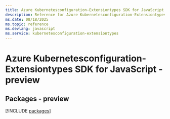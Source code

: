 ```yaml
---
title: Azure Kubernetesconfiguration-Extensiontypes SDK for JavaScript
description: Reference for Azure Kubernetesconfiguration-Extensiontypes SDK for JavaScript
ms.date: 08/18/2025
ms.topic: reference
ms.devlang: javascript
ms.service: kubernetesconfiguration-extensiontypes
---
```

# Azure Kubernetesconfiguration-Extensiontypes SDK for JavaScript - preview
## Packages - preview
[!INCLUDE [packages](kubernetesconfiguration-extensiontypes-index.md)]